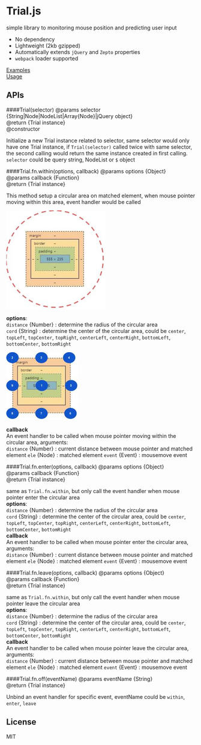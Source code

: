 # Trial.js
simple library to monitoring mouse position and predicting user input

  * No dependency
  * Lightweight (2kb gzipped)
  * Automatically extends `jQuery` and `Zepto` properties
  * `webpack` loader supported

[Examples ]()  
[Usage]()

## APIs

####Trial(selector)
@params selector {String|Node|NodeList|Array{Node}|jQuery object}  
@return {Trial instance}  
@constructor  

Initialize a new Trial instance related to selector, same selector would only have one Trial instance, if `Trial(selector)` called twice with same selector,  the second calling would return the same instance created in first calling.  
`selector` could be query string, NodeList or `$` object  
  
  
####Trial.fn.within(options, callback)
@params options {Object}  
@params callback {Function}  
@return {Trial instance}  

This method setup a circular area on matched element, when mouse pointer moving within this area, event handler would be called  
  
![Distance options](https://raw.githubusercontent.com/MarkoCen/markocen.github.io/master/trialjs/img/distance.jpg)  
  
**options**:  
  `distance` {Number} : determine the radius of the circular area  
  `cord` {String} : determine the center of the circular area, could be `center`, `topLeft`, `topCenter`, `topRight`, `centerLeft`, `centerRight`, `bottomLeft`, `bottomCenter`, `bottomRight`  
  
![Coordinate options](https://raw.githubusercontent.com/MarkoCen/markocen.github.io/master/trialjs/img/cord.jpg)  

**callback**  
An event handler to be called when mouse pointer moving within the circular area, arguments:  
`distance` {Number} : current distance between mouse pointer and matched element
`ele` {Node} : matched element
`event` {Event} : mousemove event  
  
  
####Trial.fn.enter(options, callback)
@params options {Object}  
@params callback {Function}  
@return {Trial instance}  

same as `Trial.fn.within`, but only call the event handler when mouse pointer enter the circular area  
**options**:  
  `distance` {Number} : determine the radius of the circular area  
  `cord` {String} : determine the center of the circular area, could be `center`, `topLeft`, `topCenter`, `topRight`, `centerLeft`, `centerRight`, `bottomLeft`, `bottomCenter`, `bottomRight`  
**callback**  
An event handler to be called when mouse pointer enter the circular area, arguments:  
`distance` {Number} : current distance between mouse pointer and matched element
`ele` {Node} : matched element
`event` {Event} : mousemove event  
  
  
####Trial.fn.leave(options, callback)
@params options {Object}  
@params callback {Function}  
@return {Trial instance}  

same as `Trial.fn.within`, but only call the event handler when mouse pointer leave the circular area  
**options**:  
  `distance` {Number} : determine the radius of the circular area  
  `cord` {String} : determine the center of the circular area, could be `center`, `topLeft`, `topCenter`, `topRight`, `centerLeft`, `centerRight`, `bottomLeft`, `bottomCenter`, `bottomRight`  
**callback**  
An event handler to be called when mouse pointer leave the circular area, arguments:  
`distance` {Number} : current distance between mouse pointer and matched element
`ele` {Node} : matched element
`event` {Event} : mousemove event 

####Trial.fn.off(eventName)
@params eventName {String}  
@return {Trial instance}  

Unbind an event handler for specific event, eventName could be `within`, `enter`, `leave`


## License
MIT
